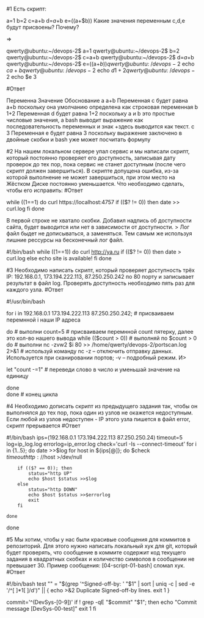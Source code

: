 #1 Есть скрипт:

a=1
b=2
c=a+b
d=$a+$b
e=$(($a+$b))
Какие значения переменным c,d,e будут присвоены? Почему?

=>

qwerty@ubuntu:~/devops-2$ a=1
qwerty@ubuntu:~/devops-2$ b=2
qwerty@ubuntu:~/devops-2$ c=a+b
qwerty@ubuntu:~/devops-2$ d=$a+$b
qwerty@ubuntu:~/devops-2$ e=$(($a+$b))
qwerty@ubuntu:~/devops-2$ echo $c
a+b
qwerty@ubuntu:~/devops-2$ echo $d
1+2
qwerty@ubuntu:~/devops-2$ echo $e
3

#Ответ

Переменна    Значение	Обоснование
a		a+b	Переменная с будет равна a+b поскольку она умолчанию определена как строковая переменная
b		1+2	Переменная d будет равна 1+2 поскольку a и b это простые числовые значения, а bash выводит выражение как последовательность переменных и знак +здесь выводится как текст.
c		3	Переменная e будет равна 3 поскольку выражение заключено в двойные скобки и bash уже может посчитать формулу

#2 На нашем локальном сервере упал сервис и мы написали скрипт, который постоянно проверяет его доступность, записывая дату проверок до тех пор, пока сервис не станет доступным (после чего скрипт должен завершиться). В скрипте допущена ошибка, из-за которой выполнение не может завершиться, при этом место на Жёстком Диске постоянно уменьшается. Что необходимо сделать, чтобы его исправить:
#Ответ

while ((1==1)
do
	curl https://localhost:4757
	if (($? != 0))
	then
		date >> curl.log
	fi
done

В первой строке не хватало скобки. Добавил надпись об доступности сайта, будет выводится или нет в зависимости от доступности. > Лог файл быдет не дописываться, а заменяться. Тем самым же используя лишние рессурсы на бесконечный лог файл.

#!/bin/bash
while ((1==1))
do
        curl http://ya.ru
        if (($? != 0))
        then
                date > curl.log
        else
                echo site is available!
        fi
done

#3 Необходимо написать скрипт, который проверяет доступность трёх IP: 192.168.0.1, 173.194.222.113, 87.250.250.242 по 80 порту и записывает результат в файл log. Проверять доступность необходимо пять раз для каждого узла.
#Ответ

#!/usr/bin/bash

 for i in 192.168.0.1 173.194.222.113 87.250.250.242;  # присваиваем перемнной i наши IP адреса

 do                                                    # выполни
 count=5                                           # присваиваем перемнной count пятерку, далее это кол-во нашего вывода
 while (($count > 0))                                  # выполняй по $count > 0
 do                                                    # выполни
 nc -zvw2 $i 80 >> /home/qwerty/devops-2/portscan.log 2>&1 # используй команду nc -z – отключить отправку данных. Используется при сканировании портов; -v – подробный режим. И>

 let "count -=1"                                  # переведи слово в число и уменьшай значение на единицу

 done    
 done                                                  # конец цикла



#4 Необходимо дописать скрипт из предыдущего задания так, чтобы он выполнялся до тех пор, пока один из узлов не окажется недоступным. Если любой из узлов недоступен - IP этого узла пишется в файл error, скрипт прерывается
#Ответ

#!/bin/bash
ips=(192.168.0.1 173.194.222.113 87.250.250.24)
timeout=5
log=ip_log.log
errorlog=ip_error.log
check='curl -Is --connect-timeout'
for i in {1..5}; do
	date >>$log
	for host in ${ips[@]}; do
		$check $timeout http://$host >/dev/null

		if (($? == 0)); then
			status="http UP"
			echo $host $status >>$log
		else
			status="http DOWN"
			echo $host $status >>$errorlog
			exit
		fi

	done
done

#5 Мы хотим, чтобы у нас были красивые сообщения для коммитов в репозиторий. Для этого нужно написать локальный хук для git, который будет проверять, что сообщение в коммите содержит код текущего задания в квадратных скобках и количество символов в сообщении не превышает 30. Пример сообщения: [04-script-01-bash] сломал хук.
#Ответ

#!/bin/bash
test "" = "$(grep '^Signed-off-by: ' "$1" |
         sort | uniq -c | sed -e '/^[   ]*1[    ]/d')" || {
        echo >&2 Duplicate Signed-off-by lines.
        exit 1
}

commit='^(DevSys-[0-9])'
if ! grep -qE "$commit" "$1"; then
    echo "Commit message [DevSys-00-test]"
    exit 1
fi
